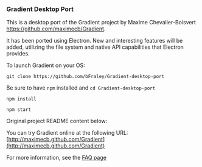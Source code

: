 ### Gradient Desktop Port
This is a desktop port of the Gradient project by Maxime Chevalier-Boisvert
https://github.com/maximecb/Gradient.

It has been ported using Electron. New and interesting features will be added,
utilizing the file system and native API capabilities that Electron provides.

To launch Gradient on your OS:

`git clone https://github.com/bFraley/Gradient-desktop-port`

Be sure to have `npm` installed and `cd Gradient-desktop-port`

`npm install`

`npm start`


Original project README content below:

You can try Gradient online at the following URL:
[http://maximecb.github.com/Gradient](http://maximecb.github.com/Gradient)

For more information, see the [FAQ page](http://maximecb.github.com/Gradient/faq.html)
